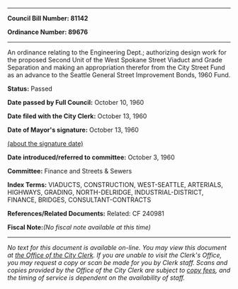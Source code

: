 

********

**Council Bill Number: 81142**
   
**Ordinance Number: 89676**
********

 An ordinance relating to the Engineering Dept.; authorizing design work for the proposed Second Unit of the West Spokane Street Viaduct and Grade Separation and making an appropriation therefor from the City Street Fund as an advance to the Seattle General Street Improvement Bonds, 1960 Fund.

**Status:** Passed
   
**Date passed by Full Council:** October 10, 1960
   
**Date filed with the City Clerk:** October 13, 1960
   
**Date of Mayor's signature:** October 13, 1960
   
[(about the signature date)](/~public/approvaldate.htm)
   
   
   
**Date introduced/referred to committee:** October 3, 1960
   
**Committee:** Finance and Streets & Sewers
   
   
**Index Terms:** VIADUCTS, CONSTRUCTION, WEST-SEATTLE, ARTERIALS, HIGHWAYS, GRADING, NORTH-DELRIDGE, INDUSTRIAL-DISTRICT, FINANCE, BRIDGES, CONSULTANT-CONTRACTS

**References/Related Documents:** Related: CF 240981

**Fiscal Note:**_(No fiscal note available at this time)_
********

_No text for this document is available on-line. You may view this document at [the Office of the City Clerk](http://www.seattle.gov/leg/clerk/contactUs.htm). If you are unable to visit the Clerk's Office, you may request a copy or scan be made for you by Clerk staff. Scans and copies provided by the Office of the City Clerk are subject to [copy fees](http://clerk.seattle.gov/~public/clerkfees.htm), and the timing of service is dependent on the availability of staff._

